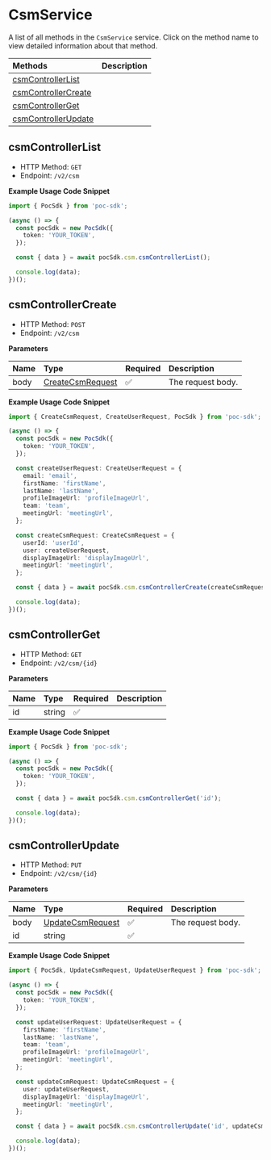 # CsmService

A list of all methods in the `CsmService` service. Click on the method name to view detailed information about that method.

| Methods                                     | Description |
| :------------------------------------------ | :---------- |
| [csmControllerList](#csmcontrollerlist)     |             |
| [csmControllerCreate](#csmcontrollercreate) |             |
| [csmControllerGet](#csmcontrollerget)       |             |
| [csmControllerUpdate](#csmcontrollerupdate) |             |

## csmControllerList

- HTTP Method: `GET`
- Endpoint: `/v2/csm`

**Example Usage Code Snippet**

```typescript
import { PocSdk } from 'poc-sdk';

(async () => {
  const pocSdk = new PocSdk({
    token: 'YOUR_TOKEN',
  });

  const { data } = await pocSdk.csm.csmControllerList();

  console.log(data);
})();
```

## csmControllerCreate

- HTTP Method: `POST`
- Endpoint: `/v2/csm`

**Parameters**

| Name | Type                                              | Required | Description       |
| :--- | :------------------------------------------------ | :------- | :---------------- |
| body | [CreateCsmRequest](../models/CreateCsmRequest.md) | ✅       | The request body. |

**Example Usage Code Snippet**

```typescript
import { CreateCsmRequest, CreateUserRequest, PocSdk } from 'poc-sdk';

(async () => {
  const pocSdk = new PocSdk({
    token: 'YOUR_TOKEN',
  });

  const createUserRequest: CreateUserRequest = {
    email: 'email',
    firstName: 'firstName',
    lastName: 'lastName',
    profileImageUrl: 'profileImageUrl',
    team: 'team',
    meetingUrl: 'meetingUrl',
  };

  const createCsmRequest: CreateCsmRequest = {
    userId: 'userId',
    user: createUserRequest,
    displayImageUrl: 'displayImageUrl',
    meetingUrl: 'meetingUrl',
  };

  const { data } = await pocSdk.csm.csmControllerCreate(createCsmRequest);

  console.log(data);
})();
```

## csmControllerGet

- HTTP Method: `GET`
- Endpoint: `/v2/csm/{id}`

**Parameters**

| Name | Type   | Required | Description |
| :--- | :----- | :------- | :---------- |
| id   | string | ✅       |             |

**Example Usage Code Snippet**

```typescript
import { PocSdk } from 'poc-sdk';

(async () => {
  const pocSdk = new PocSdk({
    token: 'YOUR_TOKEN',
  });

  const { data } = await pocSdk.csm.csmControllerGet('id');

  console.log(data);
})();
```

## csmControllerUpdate

- HTTP Method: `PUT`
- Endpoint: `/v2/csm/{id}`

**Parameters**

| Name | Type                                              | Required | Description       |
| :--- | :------------------------------------------------ | :------- | :---------------- |
| body | [UpdateCsmRequest](../models/UpdateCsmRequest.md) | ✅       | The request body. |
| id   | string                                            | ✅       |                   |

**Example Usage Code Snippet**

```typescript
import { PocSdk, UpdateCsmRequest, UpdateUserRequest } from 'poc-sdk';

(async () => {
  const pocSdk = new PocSdk({
    token: 'YOUR_TOKEN',
  });

  const updateUserRequest: UpdateUserRequest = {
    firstName: 'firstName',
    lastName: 'lastName',
    team: 'team',
    profileImageUrl: 'profileImageUrl',
    meetingUrl: 'meetingUrl',
  };

  const updateCsmRequest: UpdateCsmRequest = {
    user: updateUserRequest,
    displayImageUrl: 'displayImageUrl',
    meetingUrl: 'meetingUrl',
  };

  const { data } = await pocSdk.csm.csmControllerUpdate('id', updateCsmRequest);

  console.log(data);
})();
```

<!-- This file was generated by liblab | https://liblab.com/ -->
